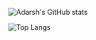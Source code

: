 ![Adarsh's GitHub stats](https://github-readme-stats.vercel.app/api?username=ObliviousParadigm&count_private=true&show_icons=true&theme=dark)

![Top Langs](https://github-readme-stats.vercel.app/api/top-langs/?username=ObliviousParadigm&layout=compact)
